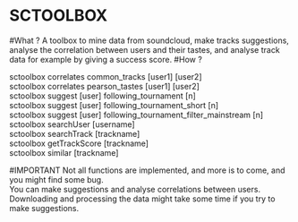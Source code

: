 # SCTOOLBOX
#What ?
A toolbox to mine data from soundcloud, make tracks suggestions, analyse the
correlation between users and their tastes, and analyse track data for example
by giving a success score.
#How ?

sctoolbox correlates common_tracks [user1] [user2] <br />
sctoolbox correlates pearson_tastes [user1] [user2] <br />
sctoolbox suggest [user] following_tournament [n] <br />
sctoolbox suggest [user] following_tournament_short [n] <br />
sctoolbox suggest [user] following_tournament_filter_mainstream [n] <br />
sctoolbox searchUser [username] <br />
sctoolbox searchTrack [trackname] <br />
sctoolbox getTrackScore [trackname] <br />
sctoolbox similar [trackname] <br />


#IMPORTANT
Not all functions are implemented, and more is to come, and you might find some bug. <br />
You can make suggestions and analyse correlations between users. Downloading and processing
the data might take some time if you try to make suggestions.
